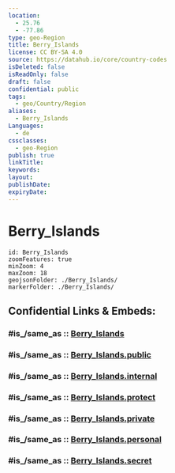 ```yaml
---
location:
  - 25.76
  - -77.86
type: geo-Region
title: Berry_Islands
license: CC BY-SA 4.0
source: https://datahub.io/core/country-codes
isDeleted: false
isReadOnly: false
draft: false
confidential: public
tags:
  - geo/Country/Region
aliases:
  - Berry_Islands
Languages:
  - de
cssclasses:
  - geo-Region
publish: true
linkTitle:
keywords:
layout:
publishDate:
expiryDate:
---
```


# Berry_Islands

```leaflet
id: Berry_Islands
zoomFeatures: true 
minZoom: 4 
maxZoom: 18
geojsonFolder: ./Berry_Islands/
markerFolder: ./Berry_Islands/
```


## Confidential Links & Embeds: 

### #is_/same_as :: [Berry_Islands](/_Standards/Earth/Continent/America~Caribbean/Bahamas/Districts~Bahamas/Berry_Islands.md) 

### #is_/same_as :: [Berry_Islands.public](/_public/Earth/Continent/America~Caribbean/Bahamas/Districts~Bahamas/Berry_Islands.public.md) 

### #is_/same_as :: [Berry_Islands.internal](/_internal/Earth/Continent/America~Caribbean/Bahamas/Districts~Bahamas/Berry_Islands.internal.md) 

### #is_/same_as :: [Berry_Islands.protect](/_protect/Earth/Continent/America~Caribbean/Bahamas/Districts~Bahamas/Berry_Islands.protect.md) 

### #is_/same_as :: [Berry_Islands.private](/_private/Earth/Continent/America~Caribbean/Bahamas/Districts~Bahamas/Berry_Islands.private.md) 

### #is_/same_as :: [Berry_Islands.personal](/_personal/Earth/Continent/America~Caribbean/Bahamas/Districts~Bahamas/Berry_Islands.personal.md) 

### #is_/same_as :: [Berry_Islands.secret](/_secret/Earth/Continent/America~Caribbean/Bahamas/Districts~Bahamas/Berry_Islands.secret.md)

